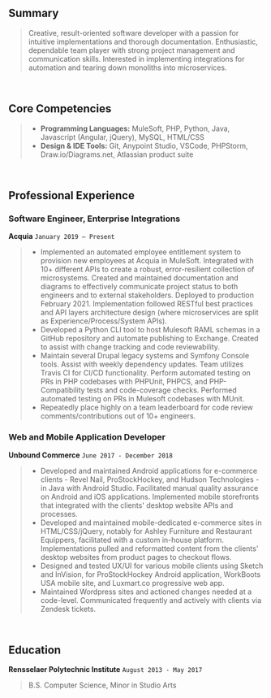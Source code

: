 <!--
<h1 align="center">REPLACE_NAME</h1>
<p align="center">
  <b>GitHub:</b> <a href="https://github.com/Pepper-Wood">Pepper-Wood</a> |
  <b>Email:</b> <a href="REPLACE_EMAIL@gmail.com">REPLACE_EMAIL@gmail.com</a> |
  REPLACE_LOCATION
</p>
-->

## Summary

> Creative, result-oriented software developer with a passion for intuitive implementations and thorough documentation. Enthusiastic, dependable team player with strong project management and communication skills. Interested in implementing integrations for automation and tearing down monoliths into microservices.

<br>

## Core Competencies

> * **Programming Languages:** MuleSoft, PHP, Python, Java, Javascript (Angular, jQuery), MySQL, HTML/CSS
> * **Design & IDE Tools:** Git, Anypoint Studio, VSCode, PHPStorm, Draw.io/Diagrams.net, Atlassian product suite

<br>

## Professional Experience

### Software Engineer, Enterprise Integrations
**Acquia** `January 2019 – Present`
> * Implemented an automated employee entitlement system to provision new employees at Acquia in MuleSoft. Integrated with 10+ different APIs to create a robust, error-resilient collection of microsystems. Created and maintained documentation and diagrams to effectively communicate project status to both engineers and to external stakeholders. Deployed to production February 2021. Implementation followed RESTful best practices and API layers architecture design (where microservices are split as Experience/Process/System APIs).
> * Developed a Python CLI tool to host Mulesoft RAML schemas in a GitHub repository and automate publishing to Exchange. Created to assist with change tracking and code reviewability.
> * Maintain several Drupal legacy systems and Symfony Console tools. Assist with weekly dependency updates. Team utilizes Travis CI for CI/CD functionality. Perform automated testing on PRs in PHP codebases with PHPUnit, PHPCS, and PHP-Compatibility tests and code-coverage checks. Performed automated testing on PRs in Mulesoft codebases with MUnit.
> * Repeatedly place highly on a team leaderboard for code review comments/contributions out of 10+ engineers.


### Web and Mobile Application Developer
**Unbound Commerce** `June 2017 - December 2018`
> * Developed and maintained Android applications for e-commerce clients - Revel Nail, ProStockHockey, and Hudson Technologies - in Java with Android Studio. Facilitated manual quality assurance on Android and iOS applications. Implemented mobile storefronts that integrated with the clients' desktop website APIs and processes.
> * Developed and maintained mobile-dedicated e-commerce sites in HTML/CSS/jQuery, notably for Ashley Furniture and Restaurant Equippers, facilitated with a custom in-house platform. Implementations pulled and reformatted content from the clients' desktop websites from product pages to checkout flows.
> * Designed and tested UX/UI for various mobile clients using Sketch and InVision, for ProStockHockey Android application, WorkBoots USA mobile site, and Luxmart.co progressive web app.
> * Maintained Wordpress sites and actioned changes needed at a code-level. Communicated frequently and actively with clients via Zendesk tickets.

<br>

## Education

**Rensselaer Polytechnic Institute** `August 2013 - May 2017`
> B.S. Computer Science, Minor in Studio Arts
